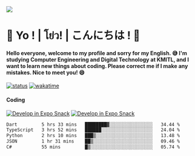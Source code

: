 <a href="#">
  <img src="https://user-images.githubusercontent.com/53619535/207896410-fee92aa4-65f2-4b27-91d3-86f8424178d3.gif" />
</a>

# 👋 Yo ! | โย่ว! | こんにちは ! 👋

<h4>Hello everyone, welcome to my profile and sorry for my English. 😅
I'm studying Computer Engineering and Digital Technology at KMITL, and I want to learn new things about coding. Please correct me if I make any mistakes. Nice to meet you! 😄</h4>

[![status](https://img.shields.io/badge/Freelance-Unavailable-red)](https://whyzotee.vercel.app)
[![wakatime](https://wakatime.com/badge/user/3ff4daa0-dc37-4cca-9446-11cce239b396.svg)](https://wakatime.com/@3ff4daa0-dc37-4cca-9446-11cce239b396)

#### Coding
[![Develop in Expo Snack](https://img.shields.io/badge/Flutter-119EFF.svg?style=for-the-badge&logo=flutter&labelColor=FFF&logoColor=119EFF)](https://flutter.dev/)
[![Develop in Expo Snack](https://img.shields.io/badge/Expo-000.svg?style=for-the-badge&logo=EXPO&labelColor=FFF&logoColor=000)](https://expo.dev/)

<!--START_SECTION:waka-->

```txt
Dart         5 hrs 33 mins   ████████▓░░░░░░░░░░░░░░░░   34.44 %
TypeScript   3 hrs 52 mins   ██████░░░░░░░░░░░░░░░░░░░   24.04 %
Python       2 hrs 10 mins   ███▒░░░░░░░░░░░░░░░░░░░░░   13.48 %
JSON         1 hr 31 mins    ██▒░░░░░░░░░░░░░░░░░░░░░░   09.46 %
C#           55 mins         █▒░░░░░░░░░░░░░░░░░░░░░░░   05.74 %
```

<!--END_SECTION:waka-->
